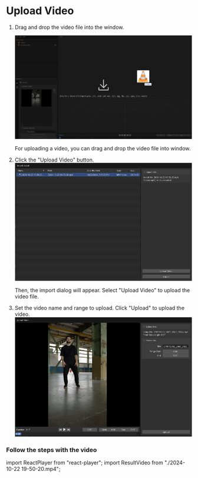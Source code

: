 # Upload Video

1. Drag and drop the video file into the window.

    ![drag drop video](image.png)

    For uploading a video, you can drag and drop the video file into window.

2. Click the "Upload Video" button.
    ![import dialog](image-1.png)

    Then, the import dialog will appear. Select "Upload Video" to upload the video file.

3. Set the video name and range to upload. Click "Upload" to upload the video.
    ![upload dialog](image-2.png)

### Follow the steps with the video

import ReactPlayer from "react-player";
import ResultVideo from "./2024-10-22 19-50-20.mp4";

<ReactPlayer
    url={ResultVideo}
    controls={true}
    width="100%"
    height="100%"/>
